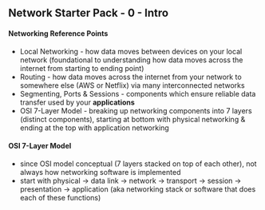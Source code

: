 ## Network Starter Pack - 0 - Intro ##

#### Networking Reference Points ####
* Local Networking - how data moves between devices on your local network (foundational to understanding how data moves across the internet from starting to ending point)
* Routing - how data moves across the internet from your network to somewhere else (AWS or Netflix) via many interconnected networks
* Segmenting, Ports & Sessions - components which ensure reliable data transfer used by your **applications**
* OSI 7-Layer Model - breaking up networking components into 7 layers (distinct components), starting at bottom with physical networking & ending at the top with application networking
#### OSI 7-Layer Model ####
* since OSI model conceptual (7 layers stacked on top of each other), not always how networking software is implemented
* start with physical -> data link -> network -> transport -> session -> presentation -> application (aka networking stack or software that does each of these functions)
